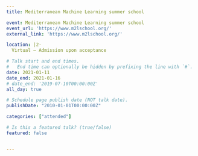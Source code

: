 ```yaml
---
title: Mediterranean Machine Learning summer school

event: Mediterranean Machine Learning summer school
event_url: 'https://www.m2lschool.org/'
external_link: 'https://www.m2lschool.org/'

location: |2-
  Virtual — Admission upon acceptance

# Talk start and end times.
#   End time can optionally be hidden by prefixing the line with `#`.
date: 2021-01-11
date_end: 2021-01-16
# date_end: '2019-07-10T00:00:00Z'
all_day: true

# Schedule page publish date (NOT talk date).
publishDate: "2010-01-01T00:00:00Z"

categories: ["attended"]

# Is this a featured talk? (true/false)
featured: false


---
```

